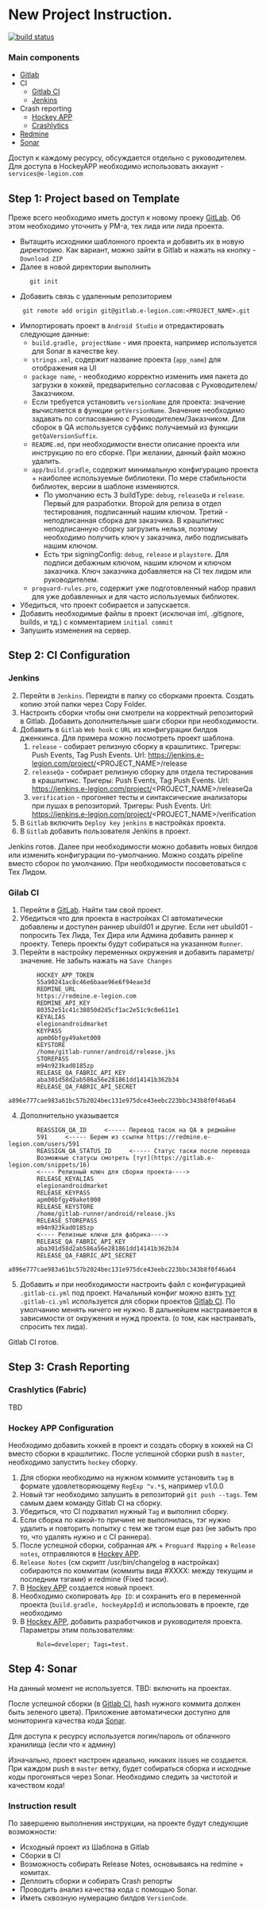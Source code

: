 # New Project Instruction.


[![build status](https://gitlab.e-legion.com/android/template/badges/master/build.svg)](https://gitlab.e-legion.com/android/template/commits/master)

### Main components
* [Gitlab](https://gitlab.e-legion.com/)
* CI
  * [Gitlab CI](https://gitlab.e-legion.com/ci)
  * [Jenkins](http://jenkins.e-legion.com)
* Crash reporting
  * [Hockey APP](https://rink.hockeyapp.net) 
  * [Crashlytics](https://try.crashlytics.com)
* [Redmine](https://redmine.e-legion.com/projects/android)
* [Sonar](https://sonar.e-legion.com/)

Доступ к каждому ресурсу, обсуждается отдельно с руководителем. Для доступа в HockeyAPP необходимо использовать аккаунт - `services@e-legion.com`

## Step 1: Project based on Template
Преже всего необходимо иметь доступ к новому проеку [GitLab](https://gitlab.e-legion.com). Об этом необходимо уточнить у PM-а, тех лида или лида проекта.

* Вытащить исходники шаблонного проекта и добавить их в новую директорию. Как вариант, можно зайти в Gitlab и нажать на кнопку - `Download ZIP`
* Далее в новой директории выполнить 

```
      git init 
```
* Добавить связь с удаленным репозиторием

```
    git remote add origin git@gitlab.e-legion.com:<PROJECT_NAME>.git
```


* Импортировать проект в `Android Studio` и отредактировать следующие данные:
    * `build.gradle, projectName` - имя проекта, например используется для Sonar в качестве key.
    * `strings.xml`, содержит название проекта (`app_name`) для отображения на UI
    * `package name`, - необходимо корректно изменить имя пакета до загрузки в хоккей, предварительно согласовав с Руководителем/Заказчиком.
    *  Если требуется установить `versionName` для проекта: значение вычисляется в функции `getVersionName`. Значение необходимо задавать по согласованию с Руководителем/Заказчиком. Для сборок в QA используется суффикс получаемый из функции `getQaVersionSuffix`.
    * `README.md`, при необходимости внести описание проекта или инструкцию по его сборке. При желании, данный файл можно удалить. 
    * `app/build.gradle`, содержит минимальную конфигурацию проекта + наиболее используемые библиотеки. По мере стабильности библиотек, версии в шаблоне изменяются.
      * По умолчанию есть 3 buildType: `debug`, `releaseQa` и `release`. Первый для разработки. Второй для релиза в отдел тестирования, подписанный нашим ключом. Третий - неподписанная сборка для заказчика. В крашлитикс неподписанную сборку загрузить нельзя, поэтому необходимо получить ключ у заказчика, либо подписывать нашим ключом.
      * Есть три signingConfig: `debug`, `release` и `playstore`. Для подписи дебажным ключом, нашим ключом и ключом заказчика. Ключ заказчика добавляется на CI тех лидом или руководителем.
    * `proguard-rules.pro`, содержит уже подготовленный набор правил для уже добавленных и для часто используемых библиотек.
* Убедиться, что проект собирается и запускается.
* Добавить необходимые файлы в проект (исключая iml, .gitignore, builds, и тд.) с комментарием `initial commit`
* Запушить изменения на сервер.

## Step 2: CI Configuration

### Jenkins

2. Перейти в `Jenkins`. Переидти в папку со сборками проекта. Создать копию этой папки через Copy Folder.
3. Настроить сборки чтобы они смотрели на корректный репозиторий в Gitlab. Добавить дополнительные шаги сборки при необходимости.
4. Добавить в `Gitlab` `Web hook` с `URL` из конфигурации билдов дженкинса. Для примера можно посмотреть проект шаблона.
    1. `release` - собирает релизную сборку в крашлитикс. Тригеры: Push Events, Tag Push Events. Url: https://jenkins.e-legion.com/project/<PROJECT_NAME>/release
    2. `releaseQa` - собирает релизную сборку для отдела тестирования в крашлитикс. Тригеры: Push Events, Tag Push Events. Url: https://jenkins.e-legion.com/project/<PROJECT_NAME>/releaseQa
    3. `verification` - прогоняет тесты и синтаксические анализаторы при пушах в репозиторий. Тригеры: Push Events. Url: https://jenkins.e-legion.com/project/<PROJECT_NAME>/verification
5. В `Gitlab` включить `Deploy key` `jenkins` в настройках проекта.
6. В `Gitlab` добавить пользователя Jenkins в проект.

Jenkins готов. Далее при необходимости можно добавить новых билдов или изменить конфигурации по-умолчанию. Можно создать pipeline вместо сборок по умолчанию. При необходимости посоветоваться с Тех Лидом.

### Gilab CI
1. Перейти в [GitLab](https://gitlab.e-legion.com). Найти там свой проект.
2. Убедиться что для проекта в настройках CI автоматически добавлены и доступен раннер ubuild01 и другие. Если нет ubuild01 - попросить Тех Лида, Тех Дира или Админа добавить раннер к проекту. Теперь проекты будут собираться на указанном `Runner`. 
3. Перейти в настройку переменных окружения и добавить параметр/значение. Не забыть нажать на `Save Changes`

```
    	HOCKEY_APP_TOKEN
    	55a90241ac8c46e6baae96e6f94eae3d
    	REDMINE_URL
	 	https://redmine.e-legion.com
	 	REDMINE_API_KEY
	 	80352e51c41c38850d2d5cf1ac2e51c9c0e611e1
	 	KEYALIAS
	 	elegionandroidmarket
	 	KEYPASS
 	 	apm06bfgy49aket000
 	 	KEYSTORE
 	 	/home/gitlab-runner/android/release.jks
 	 	STOREPASS
 	 	m94n923kad0185zp
    	RELEASE_QA_FABRIC_API_KEY
    	aba301d58d2ab586a56e281861dd14141b362b34
    	RELEASE_QA_FABRIC_API_SECRET
    	a896e777cae983a61bc57b2024bec131e975dce43eebc223bbc343b8f0f46a64
```

4. Дополнительно указывается

```
    	REASSIGN_QA_ID     <----- Перевод тасок на QA в редмайне
    	591     <----- Берем из ссылки https://redmine.e-legion.com/users/591
    	REASSIGN_QA_STATUS_ID     <----- Статус таски после перевода
    	Возможные статусы смотреть [тут](https://gitlab.e-legion.com/snippets/16)
	 	<---- Релизный ключ для сборки проекта---->
	 	RELEASE_KEYALIAS
	 	elegionandroidmarket
	 	RELEASE_KEYPASS
 	 	apm06bfgy49aket000
 	 	RELEASE_KEYSTORE
 	 	/home/gitlab-runner/android/release.jks
 	 	RELEASE_STOREPASS
 	 	m94n923kad0185zp
 	 	<---- Релизные ключи для фабрика---->
    	RELEASE_QA_FABRIC_API_KEY
    	aba301d58d2ab586a56e281861dd14141b362b34
    	RELEASE_QA_FABRIC_API_SECRET
    	a896e777cae983a61bc57b2024bec131e975dce43eebc223bbc343b8f0f46a64
``` 

5. Добавить и при необходимости настроить файл с конфигурацией `.gitlab-ci.yml` под проект.
Начальный конфиг можно взять [тут](https://gitlab.e-legion.com/snippets/17)
`.gitlab-ci.yml` используется для сборки проектов [Gitlab CI](https://gitlab.e-legion.com/ci).
По умолчанию менять ничего не нужно. В дальнейшем настраивается в зависимости от окружения и нужд проекта. (о том, как настраивать, спросить тех лида).

Gitlab CI готов.

## Step 3: Crash Reporting

### Crashlytics (Fabric)

TBD

### Hockey APP Configuration
Необходимо добавить хоккей в проект и создать сборку в хоккей на CI вместо сборки в крашлитикс. После успешной сборки push в `master`, необходимо запустить `hockey` сборку.

1. Для сборки необходимо на нужном коммите установить `tag` в формате удовлетворяющему `RegExp ^v.*$`, например v1.0.0
2. Новый тэг необходимо запушить в репозиторий `git push --tags`. Тем самым даем команду Gitlab CI на сборку.
3. Убедиться, что CI подхватил нужный `Tag` и выполнил сборку.
4. Если сборка по какой-то причине не выполнилась, тэг нужно удалить и повторить попытку с тем же тэгом еще раз (не забыть про то, что удалять нужно и с CI раннера).
5. После успешной сборки, собранная `APK` + `Proguard Mapping` + `Release notes`, отправляются в [Hockey APP](https://rink.hockeyapp.net).
6. `Release Notes` (см скрипт /usr/bin/changelog в настройках) собираются по коммитам (коммиты вида #XXXX: между текущим и последним тэгами) и redmine (Fixed таски).
7. В [Hockey APP](https://rink.hockeyapp.net)  создается новый проект.
8. Необходимо скопировать `App ID`: и сохранить его в переменной проекта (`build.gradle, hockeyAppId`) и использовать в проекте, где необходимо
9. В [Hockey APP](https://rink.hockeyapp.net), добавить разработчиков и руководителя проекта. Параметры этим пользователям: 

```
        Role=developer; Tags=test.
```

## Step 4: Sonar
На данный момент не используется. TBD: включить на проектах.

После успешной сборки (в [Gitlab CI](https://gitlab.e-legion.com/ci), hash нужного коммита должен быть зеленого цвета). Приложение автоматически доступно для мониторинга качества кода [Sonar](https://sonar.e-legion.com/).

Для доступа к ресурсу используется логин/пароль от облачного хранилища (если что к админу)

Изначально, проект настроен идеально, никаких issues не создается. При каждом push в `master` ветку, будет собираться сборка и исходные коды прогоняться через Sonar. Необходимо следить за чистотой и качеством кода!

### Instruction result
По завершеню выполнения инструкции, на проекте будут следующие возможности:
* Исходный проект из Шаблона в Gitlab
* Сборки в CI
* Возможность собирать Release Notes, основываясь на redmine + комитах.
* Деплоить сборки и собирать Crash репорты
* Проводить анализ качества кода с помощью Sonar.
* Иметь сквозную нумерацию билдов `VersionCode`.